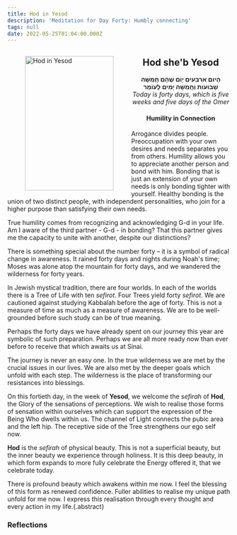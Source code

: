 ```yaml
---
title: Hod in Yesod
description: 'Meditation for Day Forty: Humbly connecting'
tags: null
date: 2022-05-25T01:04:00.000Z
---
```


<a href="https://www.chabad.org/holidays/sefirah/omer-count_cdo/jewish/Count-the-Omer.htm">
<i class="fa fa-file" aria-hidden="true"></i></a>

<figure style='float: left'>
 <a href='/posts/img/freedom/week6/6.5-Hod_in_Yesod.png' target="_blank">
   <img src='/posts/img/freedom/week6/6.5-Hod_in_Yesod_s.png' alt='Hod in Yesod' width='200' height='304' />
 </a>
</figure>

<div style="text-align:center">
<h2>Hod she'b Yesod</h2>
<span dir="rtl"><b>הָיום ארבעים יָוֹם שֶׁהֵם חְַמִשָּׁה שָׁבוּעוֹת וְחְַמִשָּׁה יָמִים לָעוֹמֵר</b></span>
<br />
<i>ֹToday is forty days, which is five weeks and five days of the Omer</i>
</p>

<h4>Humility in Connection</h4>

</div>

<div class="abstract">

Arrogance divides people. Preoccupation with your own desires and needs separates you from others. Humility allows you to appreciate another person and bond with him. Bonding that is just an extension of your own needs is only bonding tighter with yourself. Healthy bonding is the union of two distinct people, with independent personalities, who join for a higher purpose than satisfying their own needs.

True humility comes from recognizing and acknowledging G-d in your life. Am I aware of the third partner - G-d - in bonding? That this partner gives me the capacity to unite with another, despite our distinctions?

</div>

There is something special about the number forty – it is a symbol of radical change in awareness. It rained forty days and nights during Noah's time; Moses was alone atop the mountain for forty days, and we wandered the wilderness for forty years.

In Jewish mystical tradition, there are four worlds. In each of the worlds there is a Tree of Life with ten _sefirot_. Four Trees yield forty _sefirot_. We are cautioned against studying Kabbalah before the age of forty. This is not a measure of time as much as a measure of awareness. We are to be well-grounded before such study can be of true meaning.

Perhaps the forty days we have already spent on our journey this year are symbolic of such preparation. Perhaps we are all more ready now than ever before to receive that which awaits us at Sinai.

The journey is never an easy one. In the true wilderness we are met by the crucial issues in our lives. We are also met by the deeper goals which unfold with each step. The wilderness is the place of transforming our resistances into blessings.

On this fortieth day, in the week of **Yesod**, we welcome the _sefirah_ of **Hod**, the Glory of the sensations of perceptions. We wish to realise those forms of sensation within ourselves which can support the expression of the Being Who dwells within us. The channel of Light connects the pubic area and the left hip. The receptive side of the Tree strengthens our ego self now.

**Hod** is the _sefirah_ of physical beauty. This is not a superficial beauty, but the inner beauty we experience through holiness. It is this deep beauty, in which form expands to more fully celebrate the Energy offered it, that we celebrate today.

There is profound beauty which awakens within me now. I feel the blessing of this form as renewed confidence. Fuller abilities to realise my unique path unfold for me now. I express this realisation through every thought and every action in my life.{.abstract}

<h3>Reflections<h3>
